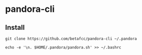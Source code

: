 # pandora-cli

## Install

```
git clone https://github.com/betafcc/pandora-cli ~/.pandora

echo -e '\n. $HOME/.pandora/pandora.sh' >> ~/.bashrc
```
